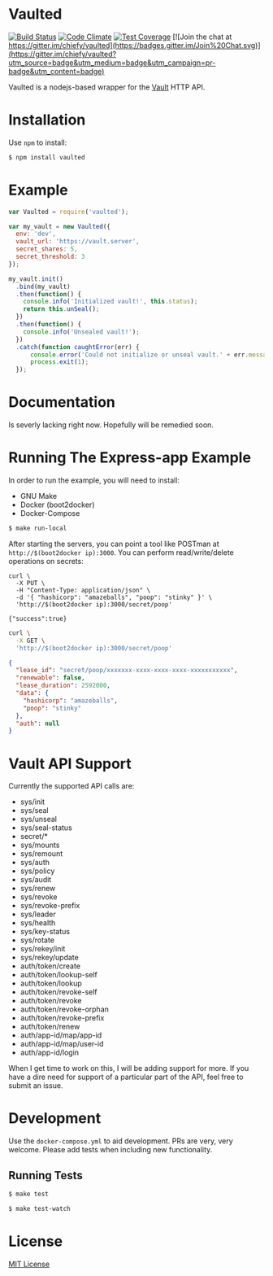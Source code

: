 # Vaulted
[![Build Status](https://travis-ci.org/chiefy/vaulted.svg)](https://travis-ci.org/chiefy/vaulted) [![Code Climate](https://codeclimate.com/github/chiefy/vaulted/badges/gpa.svg)](https://codeclimate.com/github/chiefy/vaulted) [![Test Coverage](https://codeclimate.com/github/chiefy/vaulted/badges/coverage.svg)](https://codeclimate.com/github/chiefy/vaulted/coverage) [![Join the chat at https://gitter.im/chiefy/vaulted](https://badges.gitter.im/Join%20Chat.svg)](https://gitter.im/chiefy/vaulted?utm_source=badge&utm_medium=badge&utm_campaign=pr-badge&utm_content=badge) 

Vaulted is a nodejs-based wrapper for the [Vault](https://vaultproject.io) HTTP API.

# Installation
Use `npm` to install:
```bash
$ npm install vaulted
```

# Example
```javascript
var Vaulted = require('vaulted');

var my_vault = new Vaulted({
  env: 'dev',
  vault_url: 'https://vault.server',
  secret_shares: 5,
  secret_threshold: 3
});

my_vault.init()
  .bind(my_vault)
  .then(function() {
    console.info('Initialized vault!', this.status);
    return this.unSeal();
  })
  .then(function() {
    console.info('Unsealed vault!');
  })
  .catch(function caughtError(err) {
      console.error('Could not initialize or unseal vault.' + err.message);
      process.exit(1);
  });

```
# Documentation
Is severly lacking right now. Hopefully will be remedied soon.

# Running The Express-app Example
In order to run the example, you will need to install:
  * GNU Make
  * Docker (boot2docker)
  * Docker-Compose

```bash
$ make run-local
```
After starting the servers, you can point a tool like POSTman at `http://$(boot2docker ip):3000`. You can perform read/write/delete operations on secrets:

```
curl \
  -X PUT \
  -H "Content-Type: application/json" \
  -d '{ "hashicorp": "amazeballs", "poop": "stinky" }' \
  'http://$(boot2docker ip):3000/secret/poop'
```
```
{"success":true}
```

```bash
curl \
  -X GET \
  'http://$(boot2docker ip):3000/secret/poop'
```

```json
{
  "lease_id": "secret/poop/xxxxxxx-xxxx-xxxx-xxxx-xxxxxxxxxxx",
  "renewable": false,
  "lease_duration": 2592000,
  "data": {
    "hashicorp": "amazeballs",
    "poop": "stinky"
  },
  "auth": null
}
```

# Vault API Support
Currently the supported API calls are:
  * sys/init
  * sys/seal
  * sys/unseal
  * sys/seal-status
  * secret/*
  * sys/mounts
  * sys/remount
  * sys/auth
  * sys/policy
  * sys/audit
  * sys/renew
  * sys/revoke
  * sys/revoke-prefix
  * sys/leader
  * sys/health
  * sys/key-status
  * sys/rotate
  * sys/rekey/init
  * sys/rekey/update
  * auth/token/create
  * auth/token/lookup-self
  * auth/token/lookup
  * auth/token/revoke-self
  * auth/token/revoke
  * auth/token/revoke-orphan
  * auth/token/revoke-prefix
  * auth/token/renew
  * auth/app-id/map/app-id
  * auth/app-id/map/user-id
  * auth/app-id/login

When I get time to work on this, I will be adding support for more. If you have a dire need for support of a particular part of the API, feel
free to submit an issue.

# Development
Use the `docker-compose.yml` to aid development. PRs are very, very welcome. Please add tests when including new functionality.

## Running Tests
```bash
$ make test
```

```bash
$ make test-watch
```

# License
[MIT License](LICENSE)
